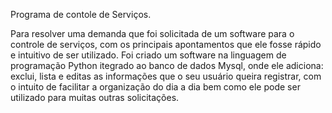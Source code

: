 Programa de contole de Serviços.

Para resolver uma demanda que foi solicitada de um software para o controle de serviços, com os principais apontamentos que ele fosse rápido e intuitivo de ser utilizado.
Foi criado um software na linguagem de programação Python itegrado ao banco de dados Mysql, onde ele adiciona: exclui, lista e editas as informações que o 
seu usuário queira registrar, com o intuito de facilitar a organização do dia a dia bem como ele pode ser utilizado para muitas outras solicitações.  
